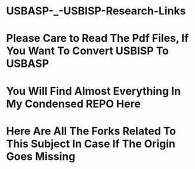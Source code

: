 # USBASP-_-USBISP-Research-Links
# Please Care to Read The Pdf Files, If You Want To Convert USBISP To USBASP
# You Will Find Almost Everything In My Condensed REPO Here
# Here Are All The Forks Related To This Subject In Case If The Origin Goes Missing


